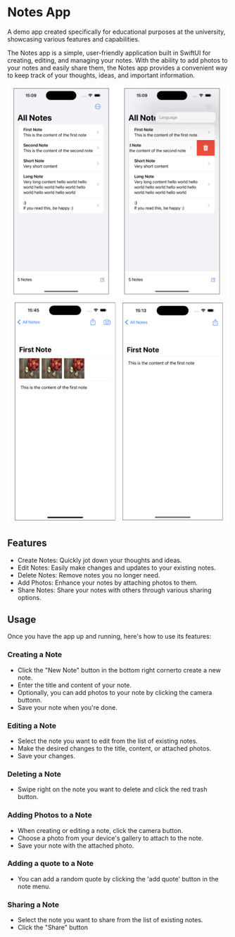 
# Notes App
A demo app created specifically for educational purposes at the university, showcasing various features and capabilities.


The Notes app is a simple, user-friendly application built in SwiftUI for creating, editing, and managing your notes. With the ability to add photos to your notes and easily share them, the Notes app provides a convenient way to keep track of your thoughts, ideas, and important information.

![Notes View](docs/img1.png)
![Note Detail View](docs/img2.png)


## Features
- Create Notes: Quickly jot down your thoughts and ideas.
- Edit Notes: Easily make changes and updates to your existing notes.
- Delete Notes: Remove notes you no longer need.
- Add Photos: Enhance your notes by attaching photos to them.
- Share Notes: Share your notes with others through various sharing options.

## Usage
Once you have the app up and running, here's how to use its features:

### Creating a Note
- Click the "New Note" button in the bottom right cornerto create a new note.
- Enter the title and content of your note.
- Optionally, you can add photos to your note by clicking the camera buttonn.
- Save your note when you're done.

### Editing a Note
- Select the note you want to edit from the list of existing notes.
- Make the desired changes to the title, content, or attached photos.
- Save your changes.

### Deleting a Note
- Swipe right on the note you want to delete and click the red trash button.

### Adding Photos to a Note
- When creating or editing a note, click the camera button.
- Choose a photo from your device's gallery to attach to the note.
- Save your note with the attached photo.

### Adding a quote to a Note
- You can add a random quote by clicking the 'add quote' button in the note menu.

### Sharing a Note
- Select the note you want to share from the list of existing notes.
- Click the "Share" button
